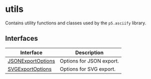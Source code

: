 # utils

Contains utility functions and classes used by the `p5.asciify` library.

## Interfaces

| Interface                                            | Description              |
| ---------------------------------------------------- | ------------------------ |
| [JSONExportOptions](interfaces/JSONExportOptions.md) | Options for JSON export. |
| [SVGExportOptions](interfaces/SVGExportOptions.md)   | Options for SVG export.  |
